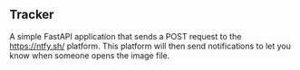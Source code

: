 ## Tracker

A simple FastAPI application that sends a POST request to the https://ntfy.sh/ platform. This platform will then send notifications to let you know when someone opens the image file.